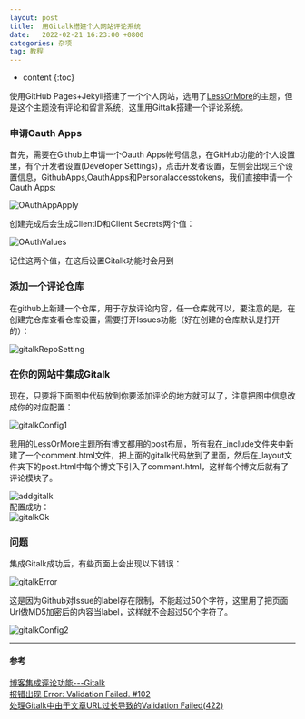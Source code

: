 ```yaml
---
layout: post
title:  用Gitalk搭建个人网站评论系统
date:   2022-02-21 16:23:00 +0800
categories: 杂项
tag: 教程
---
```


* content
{:toc}


使用GitHub Pages+Jekyll搭建了一个个人网站，选用了[LessOrMore](https://github.com/luoyan35714/LessOrMore)的主题，但是这个主题没有评论和留言系统，这里用Gittalk搭建一个评论系统。
### 申请Oauth Apps
首先，需要在Github上申请一个Oauth Apps帐号信息，在GitHub功能的个人设置里，有个开发者设置(Developer Settings)，点击开发者设置，左侧会出现三个设置信息，GithubApps,OauthApps和Personalaccesstokens，我们直接申请一个Oauth Apps:  

![OAuthAppApply]({{site.baseurl}}/styles/images/gitalk/OAuthAppApply.jpeg)  

创建完成后会生成ClientID和Client Secrets两个值：  

![OAuthValues]({{site.baseurl}}/styles/images/gitalk/OAuthValues.jpeg)  

记住这两个值，在这后设置Gitalk功能时会用到  

### 添加一个评论仓库
在github上新建一个仓库，用于存放评论内容，任一仓库就可以，要注意的是，在创建完仓库查看仓库设置，需要打开Issues功能（好在创建的仓库默认是打开的）：  

![gitalkRepoSetting]({{site.baseurl}}/styles/images/gitalk/gitalkRepo.jpeg)  

### 在你的网站中集成Gitalk
现在，只要将下面图中代码放到你要添加评论的地方就可以了，注意把图中信息改成你的对应配置：  

![gitalkConfig1]({{site.baseurl}}/styles/images/gitalk/gitalkConfig1.jpg)  

我用的LessOrMore主题所有博文都用的post布局，所有我在_include文件夹中新建了一个comment.html文件，把上面的gitalk代码放到了里面，然后在_layout文件夹下的post.html中每个博文下引入了comment.html，这样每个博文后就有了评论模块了。  

![addgitalk]({{site.baseurl}}/styles/images/gitalk/addgitalk.jpeg)  
配置成功：  
![gitalkOk]({{site.baseurl}}/styles/images/gitalk/gitalkOk.jpeg)  

### 问题
集成Gitalk成功后，有些页面上会出现以下错误：  

![gitalkError]({{site.baseurl}}/styles/images/gitalk/gitalkError.jpg)  

这是因为Github对Issue的label存在限制，不能超过50个字符，这里用了把页面Url做MD5加密后的内容当label，这样就不会超过50个字符了。  

![gitalkConfig2]({{site.baseurl}}/styles/images/gitalk/gitalkConfig2.jpg)  

---
#### 参考
[博客集成评论功能---Gitalk](https://zhuanlan.zhihu.com/p/260781932)  
[报错出现 Error: Validation Failed. #102](https://github.com/gitalk/gitalk/issues/102)  
[处理Gitalk中由于文章URL过长导致的Validation Failed(422)](https://priesttomb.github.io/%E6%97%A5%E5%B8%B8/2018/02/12/%E5%A4%84%E7%90%86Gitalk%E4%B8%AD%E7%94%B1%E4%BA%8E%E6%96%87%E7%AB%A0URL%E8%BF%87%E9%95%BF%E5%AF%BC%E8%87%B4%E7%9A%84Validation-Failed(422)/)  


